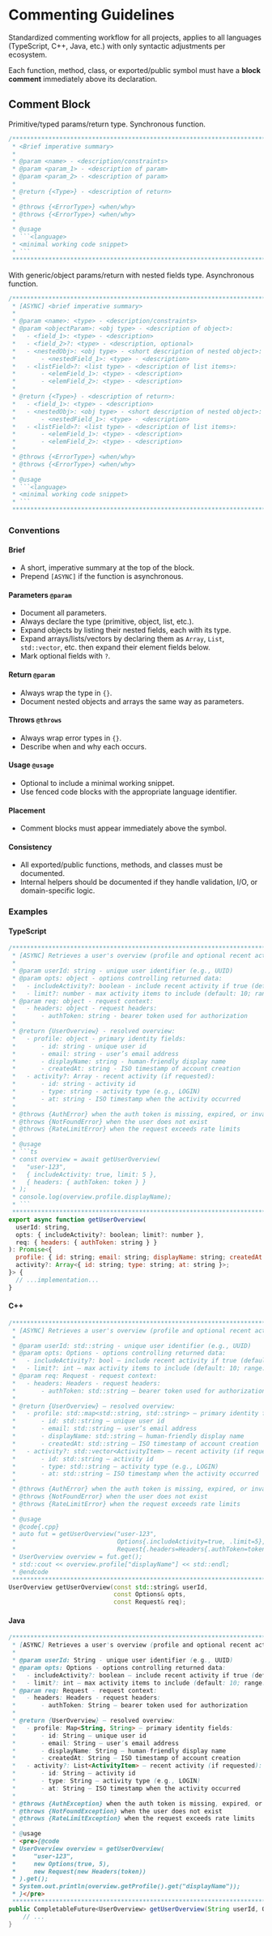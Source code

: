 # Commenting Guidelines
Standardized commenting workflow for all projects, applies to all languages (TypeScript, C++, Java, etc.) with only syntactic adjustments per ecosystem.

Each function, method, class, or exported/public symbol must have a **block comment** immediately above its declaration.

## Comment Block
Primitive/typed params/return type. Synchronous function.
```javascript
/******************************************************************************************************************
 * <Brief imperative summary>
 *
 * @param <name> - <description/constraints>
 * @param <param_1> - <description of param>
 * @param <param_2> - <description of param>
 *
 * @return {<Type>} - <description of return>
 *
 * @throws {<ErrorType>} <when/why>
 * @throws {<ErrorType>} <when/why>
 *
 * @usage
 * ```<language>
 * <minimal working code snippet>
 * ```
 ******************************************************************************************************************/
```

With generic/object params/return with nested fields type. Asynchronous function.
```javascript
/******************************************************************************************************************
 * [ASYNC] <brief imperative summary>
 *
 * @param <name>: <type> - <description/constraints>
 * @param <objectParam>: <obj type> - <description of object>:
 *   - <field_1>: <type> - <description>
 *   - <field_2>?: <type> - <description, optional>
 *   - <nestedObj>: <obj type> - <short description of nested object>:
 *       - <nestedField_1>: <type> - <description>
 *   - <listField>?: <list type> - <description of list items>:
 *       - <elemField_1>: <type> - <description>
 *       - <elemField_2>: <type> - <description>
 *
 * @return {<Type>} - <description of return>:
 *   - <field_1>: <type> - <description>
 *   - <nestedObj>: <obj type> - <short description of nested object>:
 *       - <nestedField_1>: <type> - <description>
 *   - <listField>?: <list type> - <description of list items>:
 *       - <elemField_1>: <type> - <description>
 *       - <elemField_2>: <type> - <description>
 *
 * @throws {<ErrorType>} <when/why>
 * @throws {<ErrorType>} <when/why>
 *
 * @usage
 * ```<language>
 * <minimal working code snippet>
 * ```
 ******************************************************************************************************************/
```

### Conventions
#### Brief
- A short, imperative summary at the top of the block.
- Prepend ```[ASYNC]``` if the function is asynchronous.

#### Parameters ```@param```
- Document all parameters.
- Always declare the type (primitive, object, list, etc.).
- Expand objects by listing their nested fields, each with its type.
- Expand arrays/lists/vectors by declaring them as ```Array```, ```List```, ```std::vector```, etc. then expand their element fields below.
- Mark optional fields with ```?```.

#### Return ```@param```
- Always wrap the type in ```{}```.
- Document nested objects and arrays the same way as parameters.

#### Throws ```@throws```
- Always wrap error types in ```{}```.
- Describe when and why each occurs.

#### Usage ```@usage```
- Optional to include a minimal working snippet.
- Use fenced code blocks with the appropriate language identifier.

#### Placement
- Comment blocks must appear immediately above the symbol.

#### Consistency
- All exported/public functions, methods, and classes must be documented.
- Internal helpers should be documented if they handle validation, I/O, or domain-specific logic.

### Examples
#### TypeScript
```javascript
/******************************************************************************************************************
 * [ASYNC] Retrieves a user's overview (profile and optional recent activity).
 *
 * @param userId: string - unique user identifier (e.g., UUID)
 * @param opts: object - options controlling returned data:
 *   - includeActivity?: boolean - include recent activity if true (default: false)
 *   - limit?: number - max activity items to include (default: 10; range: 1–100)
 * @param req: object - request context:
 *   - headers: object - request headers:
 *       - authToken: string - bearer token used for authorization
 *
 * @return {UserOverview} - resolved overview:
 *   - profile: object - primary identity fields:
 *       - id: string - unique user id
 *       - email: string - user’s email address
 *       - displayName: string - human-friendly display name
 *       - createdAt: string - ISO timestamp of account creation
 *   - activity?: Array - recent activity (if requested):
 *       - id: string - activity id
 *       - type: string - activity type (e.g., LOGIN)
 *       - at: string - ISO timestamp when the activity occurred
 *
 * @throws {AuthError} when the auth token is missing, expired, or invalid
 * @throws {NotFoundError} when the user does not exist
 * @throws {RateLimitError} when the request exceeds rate limits
 *
 * @usage
 * ```ts
 * const overview = await getUserOverview(
 *   "user-123",
 *   { includeActivity: true, limit: 5 },
 *   { headers: { authToken: token } }
 * );
 * console.log(overview.profile.displayName);
 * ```
 ******************************************************************************************************************/
export async function getUserOverview(
  userId: string,
  opts: { includeActivity?: boolean; limit?: number },
  req: { headers: { authToken: string } }
): Promise<{
  profile: { id: string; email: string; displayName: string; createdAt: string };
  activity?: Array<{ id: string; type: string; at: string }>;
}> {
  // ...implementation...
}
```

#### C++
```cpp
/******************************************************************************************************************
 * [ASYNC] Retrieves a user's overview (profile and optional recent activity).
 *
 * @param userId: std::string - unique user identifier (e.g., UUID)
 * @param opts: Options - options controlling returned data:
 *   - includeActivity?: bool — include recent activity if true (default: false)
 *   - limit?: int — max activity items to include (default: 10; range: 1–100)
 * @param req: Request - request context:
 *   - headers: Headers - request headers:
 *       - authToken: std::string — bearer token used for authorization
 *
 * @return {UserOverview} — resolved overview:
 *   - profile: std::map<std::string, std::string> — primary identity fields:
 *       - id: std::string — unique user id
 *       - email: std::string — user’s email address
 *       - displayName: std::string — human-friendly display name
 *       - createdAt: std::string — ISO timestamp of account creation
 *   - activity?: std::vector<ActivityItem> — recent activity (if requested):
 *       - id: std::string — activity id
 *       - type: std::string — activity type (e.g., LOGIN)
 *       - at: std::string — ISO timestamp when the activity occurred
 *
 * @throws {AuthError} when the auth token is missing, expired, or invalid
 * @throws {NotFoundError} when the user does not exist
 * @throws {RateLimitError} when the request exceeds rate limits
 *
 * @usage
 * @code{.cpp}
 * auto fut = getUserOverview("user-123",
 *                            Options{.includeActivity=true, .limit=5},
 *                            Request{.headers=Headers{.authToken=token}});
 * UserOverview overview = fut.get();
 * std::cout << overview.profile["displayName"] << std::endl;
 * @endcode
 ******************************************************************************************************************/
UserOverview getUserOverview(const std::string& userId,
                             const Options& opts,
                             const Request& req);
```

#### Java
```java
/******************************************************************************************************************
 * [ASYNC] Retrieves a user's overview (profile and optional recent activity).
 *
 * @param userId: String - unique user identifier (e.g., UUID)
 * @param opts: Options - options controlling returned data:
 *   - includeActivity?: boolean — include recent activity if true (default: false)
 *   - limit?: int — max activity items to include (default: 10; range: 1–100)
 * @param req: Request - request context:
 *   - headers: Headers - request headers:
 *       - authToken: String — bearer token used for authorization
 *
 * @return {UserOverview} — resolved overview:
 *   - profile: Map<String, String> — primary identity fields:
 *       - id: String — unique user id
 *       - email: String — user’s email address
 *       - displayName: String — human-friendly display name
 *       - createdAt: String — ISO timestamp of account creation
 *   - activity?: List<ActivityItem> — recent activity (if requested):
 *       - id: String — activity id
 *       - type: String — activity type (e.g., LOGIN)
 *       - at: String — ISO timestamp when the activity occurred
 *
 * @throws {AuthException} when the auth token is missing, expired, or invalid
 * @throws {NotFoundException} when the user does not exist
 * @throws {RateLimitException} when the request exceeds rate limits
 *
 * @usage
 * <pre>{@code
 * UserOverview overview = getUserOverview(
 *     "user-123",
 *     new Options(true, 5),
 *     new Request(new Headers(token))
 * ).get();
 * System.out.println(overview.getProfile().get("displayName"));
 * }</pre>
 ******************************************************************************************************************/
public CompletableFuture<UserOverview> getUserOverview(String userId, Options opts, Request req) {
    // ...
}
```
